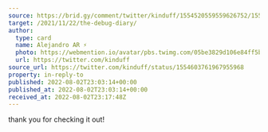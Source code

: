 ```yaml
---
source: https://brid.gy/comment/twitter/kinduff/1554520559559626752/1554603761967955968
target: /2021/11/22/the-debug-diary/
author:
  type: card
  name: Alejandro AR ⚡
  photo: https://webmention.io/avatar/pbs.twimg.com/05be3829d106e84ff5b10684c8583e1aee40460c98da55cf57a1affc8e226e6a.jpg
  url: https://twitter.com/kinduff
source_url: https://twitter.com/kinduff/status/1554603761967955968
property: in-reply-to
published: 2022-08-02T23:03:14+00:00
published_at: 2022-08-02T23:03:14+00:00
received_at: 2022-08-02T23:17:48Z
---
```


thank you for checking it out!